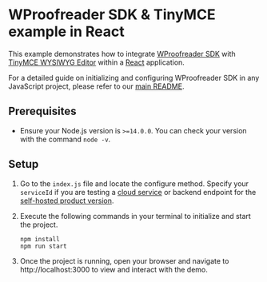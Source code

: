 # WProofreader SDK & TinyMCE example in React

This example demonstrates how to integrate [WProofreader SDK](https://www.npmjs.com/package/@webspellchecker/wproofreader-sdk-js) with [TinyMCE WYSIWYG Editor](https://www.tiny.cloud/) within a [React](https://react.dev/) application.

For a detailed guide on initializing and configuring WProofreader SDK in any JavaScript project, please refer to our [main README](https://github.com/WebSpellChecker/wproofreader-sdk-js/blob/master/README.md).

## Prerequisites

* Ensure your Node.js version is `>=14.0.0`. You can check your version with the command `node -v`.

## Setup
1. Go to the `index.js` file and locate the configure method. Specify your `serviceId` if you are testing a [cloud service](https://github.com/WebSpellChecker/wproofreader-sdk-js#for-the-cloud-based-version) or backend endpoint for the [self-hosted product version](https://github.com/WebSpellChecker/wproofreader-sdk-js#for-the-server-version). 

2. Execute the following commands in your terminal to initialize and start the project.

	```
	npm install
	npm run start
	```

3. Once the project is running, open your browser and navigate to http://localhost:3000 to view and interact with the demo.
